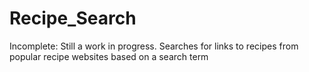 Recipe_Search
=============

Incomplete: Still a work in progress. Searches for links to recipes from popular recipe websites based on a search term
